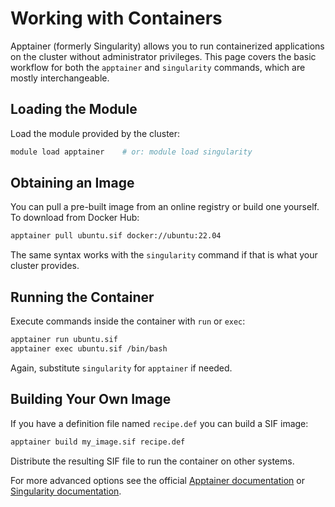 # Working with Containers

Apptainer (formerly Singularity) allows you to run containerized applications on the cluster without administrator privileges.
This page covers the basic workflow for both the `apptainer` and `singularity` commands, which are mostly interchangeable.

## Loading the Module

Load the module provided by the cluster:

```bash
module load apptainer    # or: module load singularity
```

## Obtaining an Image

You can pull a pre-built image from an online registry or build one yourself.
To download from Docker Hub:

```bash
apptainer pull ubuntu.sif docker://ubuntu:22.04
```

The same syntax works with the `singularity` command if that is what your cluster provides.

## Running the Container

Execute commands inside the container with `run` or `exec`:

```bash
apptainer run ubuntu.sif
apptainer exec ubuntu.sif /bin/bash
```

Again, substitute `singularity` for `apptainer` if needed.

## Building Your Own Image

If you have a definition file named `recipe.def` you can build a SIF image:

```bash
apptainer build my_image.sif recipe.def
```

Distribute the resulting SIF file to run the container on other systems.

For more advanced options see the official [Apptainer documentation](https://apptainer.org/docs/) or [Singularity documentation](https://sylabs.io/guides/).
